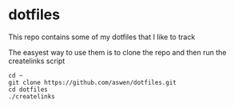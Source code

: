 dotfiles
========

This repo contains some of my dotfiles that I like to track

The easyest way to use them is to clone the repo and then run the createlinks script

```
cd ~
git clone https://github.com/aswen/dotfiles.git
cd dotfiles
./createlinks
```
